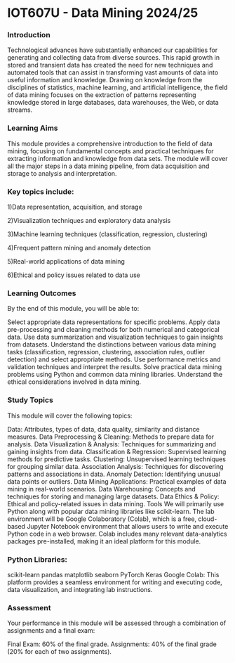 # IOT607U - Data Mining 2024/25
### Introduction
Technological advances have substantially enhanced our capabilities for generating and collecting data from diverse sources. This rapid growth in stored and transient data has created the need for new techniques and automated tools that can assist in transforming vast amounts of data into useful information and knowledge. Drawing on knowledge from the disciplines of statistics, machine learning, and artificial intelligence, the field of data mining focuses on the extraction of patterns representing knowledge stored in large databases, data warehouses, the Web, or data streams.

### Learning Aims
This module provides a comprehensive introduction to the field of data mining, focusing on fundamental concepts and practical techniques for extracting information and knowledge from data sets. The module will cover all the major steps in a data mining pipeline, from data acquisition and storage to analysis and interpretation.

### Key topics include:

1)Data representation, acquisition, and storage

2)Visualization techniques and exploratory data analysis

3)Machine learning techniques (classification, regression, clustering)

4)Frequent pattern mining and anomaly detection

5)Real-world applications of data mining

6)Ethical and policy issues related to data use

### Learning Outcomes
By the end of this module, you will be able to:

Select appropriate data representations for specific problems.
Apply data pre-processing and cleaning methods for both numerical and categorical data.
Use data summarization and visualization techniques to gain insights from datasets.
Understand the distinctions between various data mining tasks (classification, regression, clustering, association rules, outlier detection) and select appropriate methods.
Use performance metrics and validation techniques and interpret the results.
Solve practical data mining problems using Python and common data mining libraries.
Understand the ethical considerations involved in data mining.

### Study Topics
This module will cover the following topics:

Data: Attributes, types of data, data quality, similarity and distance measures.
Data Preprocessing & Cleaning: Methods to prepare data for analysis.
Data Visualization & Analysis: Techniques for summarizing and gaining insights from data.
Classification & Regression: Supervised learning methods for predictive tasks.
Clustering: Unsupervised learning techniques for grouping similar data.
Association Analysis: Techniques for discovering patterns and associations in data.
Anomaly Detection: Identifying unusual data points or outliers.
Data Mining Applications: Practical examples of data mining in real-world scenarios.
Data Warehousing: Concepts and techniques for storing and managing large datasets.
Data Ethics & Policy: Ethical and policy-related issues in data mining.
Tools
We will primarily use Python along with popular data mining libraries like scikit-learn. The lab environment will be Google Colaboratory (Colab), which is a free, cloud-based Jupyter Notebook environment that allows users to write and execute Python code in a web browser. Colab includes many relevant data-analytics packages pre-installed, making it an ideal platform for this module.

### Python Libraries:

scikit-learn
pandas
matplotlib
seaborn
PyTorch
Keras
Google Colab: This platform provides a seamless environment for writing and executing code, data visualization, and integrating lab instructions.

### Assessment
Your performance in this module will be assessed through a combination of assignments and a final exam:

Final Exam: 60% of the final grade.
Assignments: 40% of the final grade (20% for each of two assignments).
